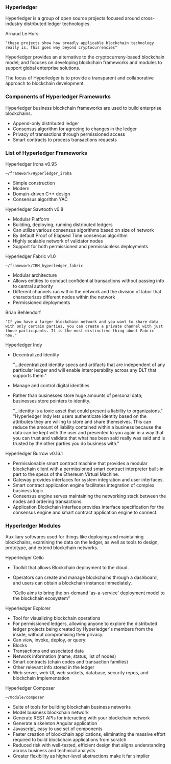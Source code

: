 ### Hyperledger

Hyperledger is a group of open source projects focused around cross-industry distributed ledger technologies. 

Arnaud Le Hors:

    "these projects show how broadly applicable blockchain technology really is, This goes way beyond cryptocurrencies"

Hyperledger provides an alternative to the cryptocurreny-based blockchain model, and focuses on developing blockchain frameworks and modules to support global enterprise solutions. 

The focus of Hyperledger is to provide a transparent and collaborative approach to blockchain development.

### Components of Hyperledger Frameworks

Hyperledger business blockchain frameworks are used to build enterprise blockchains.

- Append-only distributed ledger
- Consensus algorithm for agreeing to changes in the ledger
- Privacy of transactions through permissioned access
- Smart contracts to process transactions requests

### List of Hyperledger Frameworks

Hyperledger Iroha v0.95

    ~/framework/Hyperledger_iroha

- Simple construction
- Modern
- Domain-driven C++ design
- Consensus algorithm YAC

Hyperledger Sawtooth v0.8
- Modular Platform
- Building, deploying, running distributed ledgers
- Can utilize various consensus algorithms based on size of network
- By default Proof of Elapsed Time consensus algorithm
- Highly scalable network of validator nodes
- Support for both permissioned and permissionless deployments

Hyperledger Fabric v1.0

    ~/framework/IBM_hyperledger_fabric

- Modular architecture
- Allows entities to conduct confidential transactions without passing info to central authority
- Different channels run within the network and the division of labor that characterizes different nodes within the network
- Permissioned deployments

Brian Behlendorf

    "If you have a larger blockchain network and you want to share data with only certain parties, you can create a private channel with just those participants. It is the most distinctive thing about Fabric now."

Hyperledger Indy
- Decentralized Identity

    "...decentralized identity specs and artifacts that are independent of any particular ledger and will enable interoperability across any DLT that supports them."

- Manage and control digital identities
- Rather than businesses store huge amounts of personal data; businesses store pointers to identity.

    "...identity is a toxic asset that could present a liability to organizatons."
    "Hyperledger Indy lets users authenticate identity based on the attributes they are willing to store and share themselves. This can reduce the amount of liability contained within a business because the data can be kept with the user and presented to you again in a way that you can trust and validate that what has been said really was said and is trusted by the other parties you do business with."

Hyperledger Burrow v0.16.1
- Permissionable smart contract machine that provides a modular blockchain client with a permissioned smart contract interpreter built-in part to the specs of the Ethereum Virtual Machine.
- Gateway provides interfaces for system integration and user interfaces.
- Smart contract application engine facilitates integration of complex business logic
- Consensus engine serves maintaining the networking stack between the nodes and ordering transactions.
- Application Blockchain Interface provides interface specification for the consensus engine and smart contract application engine to connect.

### Hyperledger Modules

Auxiliary softwares used for things like deploying and maintaining blockchains, examining the data on the ledger, as well as tools to design, prototype, and extend blockchain networks.

Hyperledger Cello
- Toolkit that allows Blockchain deployment to the cloud.
- Operators can create and manage blockchains through a dashboard, and users can obtain a blockchain instance immediately.

    "Cello aims to bring the on-demand 'as-a-service' deployment model to the blockchain ecosystem"

Hyperledger Explorer
- Tool for visualizing blockchain operations
- For permissioned ledgers, allowing anyone to explore the distributed ledger projects being created by Hyperledger's members from the inside, without compromising their privacy.
- Can view, invoke, deploy, or query:
- Blocks
- Transactions and associated data
- Network information (name, status, list of nodes)
- Smart contracts (chain codes and transaction families)
- Other relevant info stored in the ledger
- Web server, web UI, web sockets, database, security repos, and blockchain implementation

Hyperledger Composer

    ~/module/composer

- Suite of tools for building blockchain business networks
- Model business blockchain network
- Generate REST APIs for interacting with your blockchain network
- Generate a skeleton Angular application
- Javascript, easy to use set of components
- Faster creation of blockchain applications, eliminating the massive effort required to build blockchain applications from scratch
- Reduced risk with well-tested, efficient design that aligns understanding across business and technical analysts
- Greater flexibility as higher-level abstractions make it far simplier